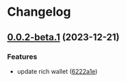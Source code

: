 # Changelog

## [0.0.2-beta.1](https://github.com/kiriyaga/test-worklows/compare/@matterlabs/hardhat-zksync-ethers-v0.0.1-beta.1...@matterlabs/hardhat-zksync-ethers-v0.0.2-beta.1) (2023-12-21)


### Features

* update rich wallet ([6222a1e](https://github.com/kiriyaga/test-worklows/commit/6222a1efef0db789c29acbd542319cbd44ac2bf5))

